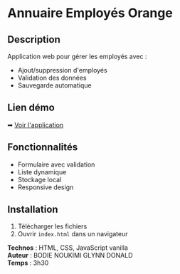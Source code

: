 # Annuaire Employés Orange

## Description
Application web pour gérer les employés avec :
- Ajout/suppression d'employés
- Validation des données
- Sauvegarde automatique

## Lien démo
➡ [Voir l'application](http://osctestpratique.bridge-forms.com/)

## Fonctionnalités
- Formulaire avec validation
- Liste dynamique
- Stockage local
- Responsive design

## Installation
1. Télécharger les fichiers
2. Ouvrir `index.html` dans un navigateur

**Technos** : HTML, CSS, JavaScript vanilla  
**Auteur** : BODIE NOUKIMI GLYNN DONALD  
**Temps** : 3h30